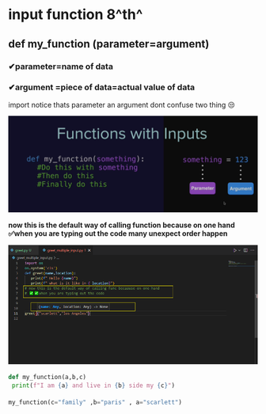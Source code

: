 #  input function     8^th^

 ## def my_function (parameter=argument)    
 
 ###  ✔parameter=name of data 
 ###  ✔argument =piece of data=actual value of data
 
import notice   thats  parameter an argument    dont confuse two thing 😒

![parameter](https://raw.githubusercontent.com/wer340/python-angelayu/main/day-8/aparameter_aargument.png)


**now this is the default way of calling function because on one hand  ✅when you are typing out the code 
many unexpect order happen** 

![parameter](https://raw.githubusercontent.com/wer340/python-angelayu/main/day-8/parameter.png)

 ```python
 def my_function(a,b,c)
  print(f"I am {a} and live in {b} side my {c}")
 
 my_function(c="family" ,b="paris" , a="scarlett")
